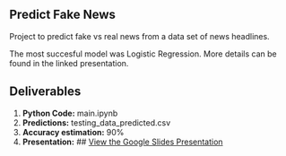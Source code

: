 
## Predict Fake News 
Project to predict fake vs real news from a data set of news headlines.

The most succesful model was Logistic Regression. More details can be found in the linked presentation.


## Deliverables

1. **Python Code:** main.ipynb
2. **Predictions:** testing_data_predicted.csv
3. **Accuracy estimation:** 90%
4. **Presentation:** ## [View the Google Slides Presentation](https://docs.google.com/presentation/d/13W-eWr5aP89gYyhkcUjtjAsIArgH6lVvheE-Qa5pR1Q/edit#slide=id.p3)

